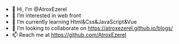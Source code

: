 - 👋 Hi, I’m @AtroxEzerel
- 👀 I’m interested in web front
- 🌱 I’m currently learning Html&Css&JavaScript&Vue
- 💞️ I’m looking to collaborate on https://atroxezerel.github.io/blogs/
- 📫 Reach me at https://github.com/AtroxEzerel

<!---
AtroxEzerel/AtroxEzerel is a ✨ special ✨ repository because its `README.md` (this file) appears on your GitHub profile.
You can click the Preview link to take a look at your changes.
--->

